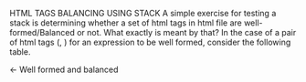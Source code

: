 HTML TAGS BALANCING USING STACK
A simple exercise for testing a stack is determining whether a set of html tags in html file are well-formed/Balanced or not.
What exactly is meant by that? In the case of a pair of html tags (<html>, </html>) for an expression to be well formed, consider the following table.
<html><title></title></html> <- Well formed and balanced
<html><title><title></html> <- Not Balanced

Warning: This program is not designed to handle unclosing tags like <br>
